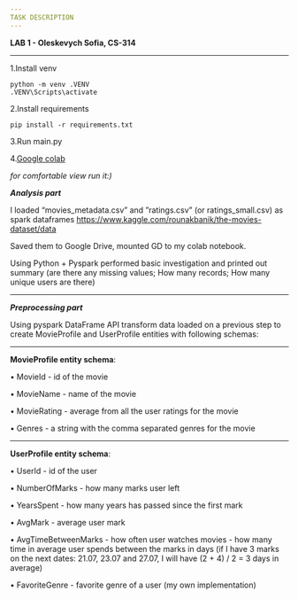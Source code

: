 ```yaml
---
TASK DESCRIPTION
---
```



**LAB 1 - Oleskevych Sofia, CS-314**


---

1.Install venv
```
python -m venv .VENV
.VENV\Scripts\activate
```
2.Install requirements
```
pip install -r requirements.txt
```
3.Run main.py

4.[Google colab](https://colab.research.google.com/drive/13baGetSPnSxeS77hDKtpZVb-S3ehjkH7#scrollTo=srvM8D6nRdJA)

_for comfortable view run it:)_






***Analysis part***

I loaded “movies_metadata.csv” and ”ratings.csv” (or ratings_small.csv) as spark dataframes https://www.kaggle.com/rounakbanik/the-movies-dataset/data

Saved them to Google Drive, mounted GD to my colab notebook.

Using Python + Pyspark performed basic investigation and printed out summary (are there any missing values; How many records; How many unique users are there)


---


***Preprocessing part***

Using pyspark DataFrame API transform data loaded on a previous step to create MovieProfile and UserProfile entities with following schemas: 


---


**MovieProfile entity schema**:

•	MovieId - id of the movie

•	MovieName - name of the movie

•	MovieRating - average from all the user ratings for the movie

•	Genres - a string with the comma separated genres for the movie



---



**UserProfile entity schema**:

•	UserId - id of the user

•	NumberOfMarks - how many marks user left

•	YearsSpent - how many years has passed since the first mark

•	AvgMark - average user mark

•	AvgTimeBetweenMarks - how often user watches movies - how many time in average user spends between the marks in days (if I have 3 marks on the next dates: 21.07, 23.07 and 27.07, I will have (2 + 4) / 2 = 3 days in average)

•	FavoriteGenre - favorite genre of a user (my own implementation)



